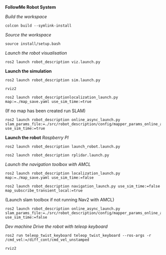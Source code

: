 **FollowMe Robot System**

*Build the workspace*
```
colcon build --symlink-install
```
*Source the workspace*
```
source install/setup.bash
```

*Launch the robot visualisation*
```
ros2 launch robot_description viz.launch.py
```
**Launch the simulation**
```
ros2 launch robot_description sim.launch.py
```
```
rviz2
```
```
ros2 launch robot_descriptionlocalization_launch.py map:=./map_save.yaml use_sim_time:=true
```
(If no map has been created run SLAM)
```
ros2 launch robot_description online_async_launch.py slam_params_file:=./src/robot_description/config/mapper_params_online_async.yaml use_sim_time:=true
```
**Launch the robot**
*Raspberry PI*
```
ros2 launch robot_description launch_robot.launch.py
```
```
ros2 launch robot_description rplidar.launch.py
```
*Launch the navigation toolbox with AMCL*
```
ros2 launch robot_description localization_launch.py map:=./map_save.yaml use_sim_time:=false
```
```
ros2 launch robot_description navigation_launch.py use_sim_time:=false map_subscribe_transient_local:=true
```
(Launch slam toolbox if not running Nav2 with AMCL)
```
ros2 launch robot_description online_async_launch.py slam_params_file:=./src/robot_description/config/mapper_params_online_async.yaml use_sim_time:=false
```
*Dev machine*
*Drive the robot with teleop keyboard*
```
ros2 run teleop_twist_keyboard teleop_twist_keyboard --ros-args -r /cmd_vel:=/diff_cont/cmd_vel_unstamped
```
```
rviz2
```
```

```
